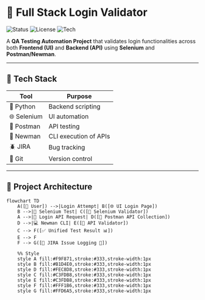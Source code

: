 # 🔐 Full Stack Login Validator

![Status](https://img.shields.io/badge/status-active-brightgreen)
![License](https://img.shields.io/badge/license-MIT-blue)
![Tech](https://img.shields.io/badge/tech-stack-yellow)

A **QA Testing Automation Project** that validates login functionalities across both **Frontend (UI)** and **Backend (API)** using **Selenium** and **Postman/Newman**.

---

## 📌 Tech Stack

| Tool        | Purpose                  |
|-------------|--------------------------|
| 🐍 Python   | Backend scripting        |
| 🌐 Selenium | UI automation            |
| 🔁 Postman  | API testing              |
| 🧪 Newman   | CLI execution of APIs    |
| 🪲 JIRA     | Bug tracking             |
| 🧬 Git      | Version control          |

---

## 🧭 Project Architecture

```mermaid
flowchart TD
    A([👤 User]) -->|Login Attempt| B([🌐 UI Login Page])
    B -->|🧪 Selenium Test| C([🧠 Selenium Validator])
    A -->|🔁 Login API Request| D([📨 Postman API Collection])
    D -->|💻 Newman CLI| E([🧠 API Validator])
    C --> F([✅ Unified Test Result 📊])
    E --> F
    F --> G([📌 JIRA Issue Logging 🐞])

    %% Style
    style A fill:#F9F871,stroke:#333,stroke-width:1px
    style B fill:#B1D4E0,stroke:#333,stroke-width:1px
    style D fill:#FEC8D8,stroke:#333,stroke-width:1px
    style C fill:#C3FDB8,stroke:#333,stroke-width:1px
    style E fill:#C3FDB8,stroke:#333,stroke-width:1px
    style F fill:#FFF1B6,stroke:#333,stroke-width:1px
    style G fill:#FFD6A5,stroke:#333,stroke-width:1px


